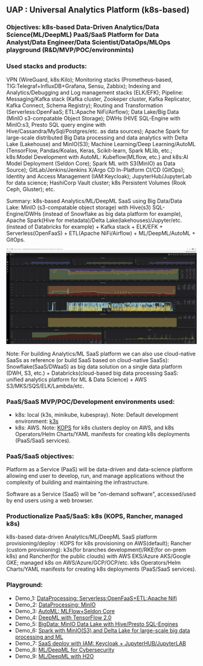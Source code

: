 ## UAP : Universal Analytics Platform (k8s-based)

### Objectives: k8s-based Data-Driven Analytics/Data Science(ML/DeepML) PaaS/SaaS Platform for Data Analyst/Data Engineer/Data Scientist/DataOps/MLOps playground (R&D/MVP/POC/environmints)

### Used stacks and products:

VPN (WireGuard, k8s:Kilo); Monitoring stacks (Prometheus-based, TIG:Telegraf+InfluxDB+Grafana, Sensu, Zabbix); Indexing and Analytics/Debugging and Log management stacks (ELK/EFK); Pipeline: Messaging/Kafka stack (Kafka cluster, Zookeper cluster, Kafka Replicator, Kafka Connect, Schema Registry); Routing and Transformation (Serverless:OpenFaaS; ETL:Apache NiFi/Airflow); Data Lake/Big Data (MinIO s3-compatable Object Storage); DWHs (HIVE SQL-Engine with MinIO:s3, Presto SQL query engine with Hive/Cassandra/MySql/Postgres/etc. as data sources); Apache Spark for large-scale distributed Big Data processing and data analytics with Delta Lake (Lakehouse) and MinIO(S3); Machine Learning/Deep Learning/AutoML (TensorFlow, Pandas/Koalas, Keras, Scikit-learn, Spark MLlib, etc.; k8s:Model Development with AutoML: Kubeflow(MLflow, etc.) and k8s:AI Model Deployment (Seldon Core); Spark ML with S3(MinIO) as Data Source); GitLab/Jenkins/Jenkins X/Argo CD In-Platform CI/CD (GitOps); Identity and Access Management (IAM:Keycloak); JupyterHub/JupyterLab for data science; HashiCorp Vault cluster; k8s Persistent Volumes (Rook Ceph, Gluster); etc.

Summary: k8s-based Analytics/ML/DeepML SaaS using Big Data/Data Lake: MinIO (s3-compatable object storage) with Hive(s3) SQL-Engine/DWHs (instead of Snowflake as big data platform for example), Apache Spark(Hive for metadata)/Delta Lake(lakehouses)/Jupyter/etc. (instead of Databricks for example) + Kafka stack + ELK/EFK + Serverless(OpenFaaS) + ETL(Apache NiFi/Airflow) + ML/DeepML/AutoML + GitOps. 

<img src="https://github.com/adavarski/chia-farming/blob/main/pictures/chia-plot1-16h.png" width="900">

Note: For building Analytics/ML SaaS platform we can also use cloud-native SaaSs as reference (or build SaaS based on cloud-native SaaSs): Snowflake(SaaS/DWaaS) as big data solution on a single data platform (DWH, S3, etc.) + Databricks(cloud-based big data processing SaaS: unified analytics platform for ML & Data Science) + AWS S3/MKS/SQS/ELK/Lambda/etc.


### PaaS/SaaS MVP/POC/Development environments used:

- k8s: local (k3s, minikube, kubespray). Note: Default development environment: [k3s](https://github.com/adavarski/k8s-UAP/tree/main/k8s) 
- k8s: AWS. Note: [KOPS](https://github.com/adavarski/k8s-UAP/tree/main/production-k8s/aws-k8s/KOPS) for k8s clusters deploy on AWS, and k8s Operators/Helm Charts/YAML manifests for creating k8s deployments (PaaS/SaaS services).  

### PaaS/SaaS objectives:

Platform as a Service (PaaS) will be data-driven and data-science platform allowing end user to develop, run, and manage applications without the complexity of building and maintaining the infrastructure.

Software as a Service (SaaS) will be "on-demand software", accessed/used by end users using a web browser.

### Productionalize PaaS/SaaS: k8s (KOPS, Rancher, managed k8s)

k8s-based data-driven Analytics/ML/DeepML SaaS platform provisioning/deploy : KOPS for k8s provisioning on AWS(default); Rancher (custom provisioning): k3s(for branches development)/RKE(for on-prem k8s) and Rancher(for the public clouds) with AWS EKS/Azure AKS/Google GKE; managed k8s on AWS/Azure/GCP/OCP/etc. k8s Operators/Helm Charts/YAML manifests for creating k8s deployments (PaaS/SaaS services).

### Playground:

- Demo_1: [DataProcessing: Serverless:OpenFaaS+ETL:Apache Nifi](https://github.com/adavarski/k8s-UAP/tree/main/k8s/Demo1-DataProcessing-Serverless-ETL/)
- Demo_2: [DataProcessing: MinIO](https://github.com/adavarski/k8s-UAP/tree/main/k8s/Demo2-DataProcessing-MinIO/)
- Demo_3: [AutoML: MLFlow+Seldon Core](https://github.com/adavarski/k8s-UAP/tree/main/k8s/Demo3-AutoML-MLFlow-SeldonCore/)
- Demo_4: [DeepML with TensorFlow 2.0](https://github.com/adavarski/k8s-UAP/tree/main/k8s/Demo4-DeepML-TensorFlow)
- Demo_5: [BigData: MinIO Data Lake with Hive/Presto SQL-Engines](https://github.com/adavarski/k8s-UAP/tree/main/k8s/Demo5-BigData-MinIO-Hive-Presto)
- Demo_6: [Spark with MinIO(S3) and Delta Lake for large-scale big data processing and ML](https://github.com/adavarski/k8s-UAP/tree/main/k8s/Demo6-Spark-ML)
- Demo_7: [SaaS deploy with IAM: Keycloak + JupyterHUB/JupyterLAB](https://github.com/adavarski/k8s-UAP/tree/main/k8s/Demo7-SaaS)
- Demo_8: [ML/DeepML for Cybersecurity ](https://github.com/adavarski/k8s-UAP/tree/main/k8s/Demo8-ML-Cybersecurity)
- Demo_9: [ML/DeepML with H2O](https://github.com/adavarski/k8s-UAP/tree/main/k8s/Demo9-H2O-ML)



